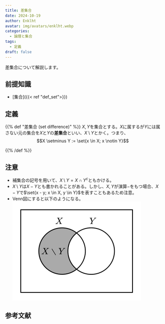 ```yaml
---
title: 差集合
date: 2024-10-19
author: Enklht
avatar: img/avatars/enklht.webp
categories:
  - 論理と集合
tags:
  - 定義
draft: false
---
```


差集合について解説します。

<!--more-->

## 前提知識

- [集合]({{< ref "def_set">}})

## 定義

{{% def "差集合 (set difference)" %}}
$X, Y$を集合とする。$X$に属するが$Y$には属さない元の集合を$X$と$Y$の**差集合**といい、$X \setminus Y$とかく。つまり、
$$X \setminus Y := \set{x \in X; x \notin Y}$$

{{% /def %}}

## 注意

- 補集合の記号を用いて、$X \setminus Y = X \cap Y^c$ともかける。
- $X \setminus Y$は$X - Y$とも書かれることがある。しかし、$X, Y$が演算$-$をもつ場合、$X - Y$で$\set{x - y; x \in X, y \in Y}$を表すこともあるため注意。
- Venn図にすると以下のようになる。  
  ![差集合のVenn図](set_diff.svg)

## 参考文献

